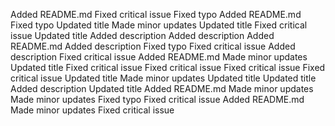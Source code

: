 Added README.md
Fixed critical issue
Fixed typo
Added README.md
Fixed typo
Updated title
Made minor updates
Updated title
Fixed critical issue
Updated title
Added description
Added description
Added README.md
Added description
Fixed typo
Fixed critical issue
Added description
Fixed critical issue
Added README.md
Made minor updates
Updated title
Fixed critical issue
Fixed critical issue
Fixed critical issue
Fixed critical issue
Updated title
Made minor updates
Updated title
Updated title
Added description
Updated title
Added README.md
Made minor updates
Made minor updates
Fixed typo
Fixed critical issue
Added README.md
Made minor updates
Fixed critical issue
